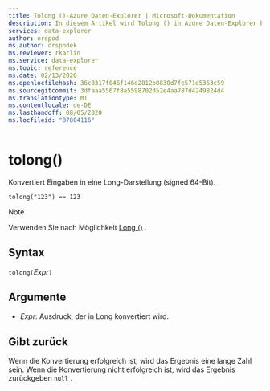 ```yaml
---
title: Tolong ()-Azure Daten-Explorer | Microsoft-Dokumentation
description: In diesem Artikel wird Tolong () in Azure Daten-Explorer beschrieben.
services: data-explorer
author: orspod
ms.author: orspodek
ms.reviewer: rkarlin
ms.service: data-explorer
ms.topic: reference
ms.date: 02/13/2020
ms.openlocfilehash: 36c0317f046f146d2812b8830d7fe571d5363c59
ms.sourcegitcommit: 3dfaaa5567f8a5598702d52e4aa787d4249824d4
ms.translationtype: MT
ms.contentlocale: de-DE
ms.lasthandoff: 08/05/2020
ms.locfileid: "87804116"
---
```

# <a name="tolong"></a>tolong()

Konvertiert Eingaben in eine Long-Darstellung (signed 64-Bit).

```kusto
tolong("123") == 123
```

> [!NOTE]
> Verwenden Sie nach Möglichkeit [Long ()](./scalar-data-types/long.md) .

## <a name="syntax"></a>Syntax

`tolong(`*Expr*`)`

## <a name="arguments"></a>Argumente

* *Expr*: Ausdruck, der in Long konvertiert wird. 

## <a name="returns"></a>Gibt zurück

Wenn die Konvertierung erfolgreich ist, wird das Ergebnis eine lange Zahl sein.
Wenn die Konvertierung nicht erfolgreich ist, wird das Ergebnis zurückgeben `null` .
 